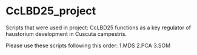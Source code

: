# CcLBD25_project
Scripts that were used in project: CcLBD25 functions as a key regulator of haustorium development in Cuscuta campestris.

Please use these scripts following this order:
1.MDS
2.PCA
3.SOM
